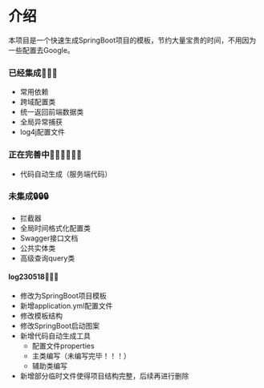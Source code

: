 # 介绍
本项目是一个快速生成SpringBoot项目的模板，节约大量宝贵的时间，不用因为一些配置去Google。

### 已经集成🎉🎉🎉

- 常用依赖
- 跨域配置类
- 统一返回前端数据类
- 全局异常捕获
- log4j配置文件

### 正在完善中🧑‍💻🧑‍💻🧑‍💻

- 代码自动生成（服务端代码）

### 未集成🔒🔒🔒

- 拦截器
- 全局时间格式化配置类
- Swagger接口文档
- 公共实体类
- 高级查询query类

#### log230518🚩🚩🚩
- 修改为SpringBoot项目模板
- 新增application.yml配置文件
- 修改模板结构
- 修改SpringBoot启动图案
- 新增代码自动生成工具
  - 配置文件properties
  - 主类编写（未编写完毕！！！）
  - 辅助类编写
- 新增部分临时文件使得项目结构完整，后续再进行删除